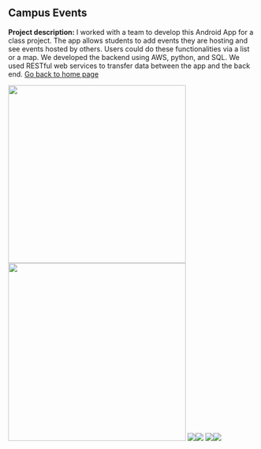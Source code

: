 ## Campus Events

**Project description:** I worked with a team to develop this Android App for a class project. The app allows students to add events they are hosting and see events hosted by others. Users could do these functionalities via a list or a map. We developed the backend using AWS, python, and SQL. We used RESTful web services to transfer data between the app and the back end.
[Go back to home page](https://sam-ramakrishnan.github.io/)

<img src="images/loginuser.png?raw=true" width="360"/> <img src="images/signup.png?raw=true" width="360"/> 
<img src="images/list.png?raw=true"/><img src="images/mapp.png?raw=true"/>
<img src="images/addevent2.png?raw=true"/><img src="images/pickmap.png?raw=true"/>



